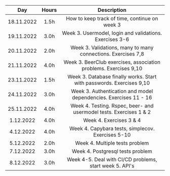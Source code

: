 | Day       | Hours| Description  |
| :-------: |:----:| :-----------:|
| 18.11.2022| 1.5h | How to keep track of time, continue on week 3 |
| 19.11.2022| 3.0h | Week 3. Usermodel, login and validations. Exercises 3-6 |
| 20.11.2022| 2.0h | Week 3. Validations, many to many connections. Exercises 7,8|
| 21.11.2022| 4.0h | Week 3. BeerClub exercises, association problems. Exercises 9,10|
| 23.11.2022| 1.5h | Week 3. Database finally works. Start with passwords. Exercises 9,10|
| 24.11.2022| 3.0h | Week 3. Authentication and model dependencies. Exercises 11 - 16|
| 25.11.2022| 4.0h | Week 4. Testing. Rspec, beer- and usermodel tests. Exercises 1 & 2|
| 1.12.2022| 4.0h | Week 4. Exercises 3 & 4|
| 4.12.2022| 4.0h | Week 4. Capybara tests, simplecov. Exercises 5-10|
| 5.12.2022| 2.0h | Week 4. Multiple tests problem
| 7.12.2022| 3.0h | Week 4. Postgresql tests problem
| 8.12.2022| 3.0h | Week 4-5. Deal with CI/CD problems, start week 5. API's|
